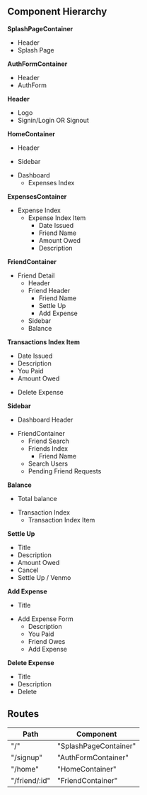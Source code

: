 ## Component Hierarchy

**SplashPageContainer**
  - Header
  - Splash Page

**AuthFormContainer**
  - Header
  - AuthForm

**Header**
  - Logo
  - Signin/Login OR Signout

**HomeContainer**
  - Header
  + Sidebar
  - Dashboard
    + Expenses Index

**ExpensesContainer**
  + Expense Index
    + Expense Index Item
      - Date Issued
      - Friend Name
      - Amount Owed
      - Description

**FriendContainer**
  + Friend Detail
    - Header
    - Friend Header
      - Friend Name
      + Settle Up
      + Add Expense
    + Sidebar
    - Balance

**Transactions Index Item**
  - Date Issued
  - Description
  - You Paid
  - Amount Owed
  + Delete Expense

**Sidebar**
  - Dashboard Header
  + FriendContainer
    - Friend Search
    + Friends Index
      - Friend Name
    + Search Users
    + Pending Friend Requests

**Balance**
  - Total balance
  + Transaction Index
    - Transaction Index Item

**Settle Up**
  - Title
  - Description
  - Amount Owed
  - Cancel
  - Settle Up / Venmo

**Add Expense**
  - Title
  + Add Expense Form
    - Description
    - You Paid
    - Friend Owes
    - Add Expense

**Delete Expense**
  - Title
  - Description
  - Delete

## Routes
|Path    | Component    |
|--------|--------------|
| "/"    | "SplashPageContainer" |
| "/signup" | "AuthFormContainer" |
| "/home"    | "HomeContainer" |
| "/friend/:id"  | "FriendContainer" |
